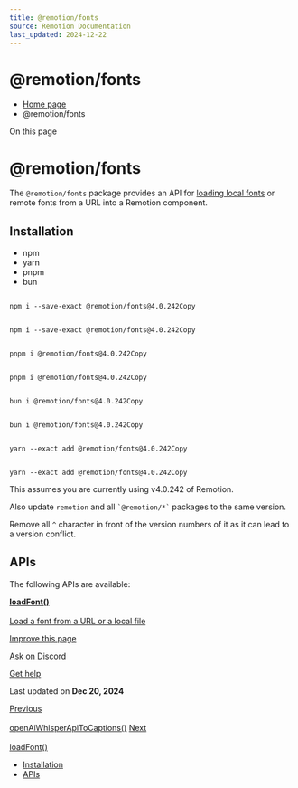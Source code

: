 ```yaml
---
title: @remotion/fonts
source: Remotion Documentation
last_updated: 2024-12-22
---
```


# @remotion/fonts

- [Home page](/)
- @remotion/fonts

On this page

# @remotion/fonts

The `@remotion/fonts` package provides an API for [loading local fonts](/docs/fonts) or remote fonts from a URL into a Remotion component.

## Installation [​](\#installation "Direct link to Installation")

- npm
- yarn
- pnpm
- bun

```

npm i --save-exact @remotion/fonts@4.0.242Copy
```

```

npm i --save-exact @remotion/fonts@4.0.242Copy
```

```

pnpm i @remotion/fonts@4.0.242Copy
```

```

pnpm i @remotion/fonts@4.0.242Copy
```

```

bun i @remotion/fonts@4.0.242Copy
```

```

bun i @remotion/fonts@4.0.242Copy
```

```

yarn --exact add @remotion/fonts@4.0.242Copy
```

```

yarn --exact add @remotion/fonts@4.0.242Copy
```

This assumes you are currently using v4.0.242 of Remotion.

Also update `remotion` and all `` `@remotion/*` `` packages to the same version.

Remove all `^` character in front of the version numbers of it as it can lead to a version conflict.

## APIs [​](\#apis "Direct link to APIs")

The following APIs are available:

[**loadFont()** \
\
Load a font from a URL or a local file](/docs/fonts-api/load-font)

[Improve this page](https://github.com/remotion-dev/remotion/edit/main/packages/docs/docs/fonts-api/index.mdx)

[Ask on Discord](https://remotion.dev/discord)

[Get help](/docs/get-help)

Last updated on **Dec 20, 2024**

[Previous\
\
openAiWhisperApiToCaptions()](/docs/openai-whisper/openai-whisper-api-to-captions) [Next\
\
loadFont()](/docs/fonts-api/load-font)

- [Installation](#installation)
- [APIs](#apis)
